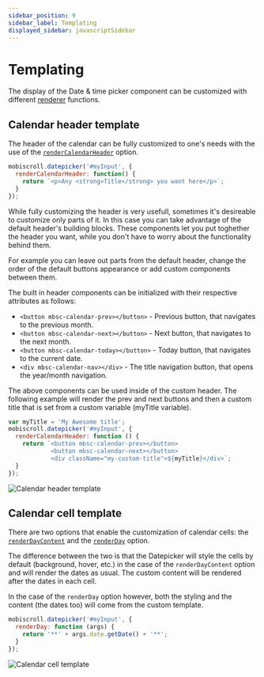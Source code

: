 ```yaml
---
sidebar_position: 9
sidebar_label: Templating
displayed_sidebar: javascriptSidebar
---
```


# Templating
The display of the Date & time picker component can be customized with different [renderer](api#renderers) functions.

## Calendar header template

The header of the calendar can be fully customized to one's needs with the use of the [`renderCalendarHeader`](api#renderer-renderCalendarHeader) option.

```js
mobiscroll.datepicker('#myInput', {
  renderCalendarHeader: function() {
    return `<p>Any <strong>Title</strong> you want here</p>`;
  }
});
```

While fully customizing the header is very usefull, sometimes it's desireable to customize only parts of it. In this case you can take advantage of the default header's building blocks. These components let you put toghether the header you want, while you don't have to worry about the functionality behind them.

For example you can leave out parts from the default header, change the order of the default buttons appearance or add custom components between them.

The built in header components can be initialized with their respective attributes as follows:

- `<button mbsc-calendar-prev></button>` - Previous button, that navigates to the previous month.
- `<button mbsc-calendar-next></button>` - Next button, that navigates to the next month.
- `<button mbsc-calendar-today></button>` - Today button, that navigates to the current date.
- `<div mbsc-calendar-nav></div>` - The title navigation button, that opens the year/month navigation.

The above components can be used inside of the custom header. The following example will render the prev and next buttons and then a custom title that is set from a custom variable (myTitle variable).

```js title="Custom header with default buttons"
var myTitle = 'My Awesome title';
mobiscroll.datepicker('#myInput', {
  renderCalendarHeader: function () {
    return `<button mbsc-calendar-prev></button>
            <button mbsc-calendar-next></button>
            <div className="my-custom-title">${myTitle}</div>`;
  }
});
```
![Calendar header template](/img/calendar-header-template.png)

## Calendar cell template

There are two options that enable the customization of calendar cells: the [`renderDayContent`](./api#renderer-renderDayContent) and the [`renderDay`](./api#renderer-renderDay) option.

The difference between the two is that the Datepicker will style the cells by default (background, hover, etc.) in the case of the `renderDayContent` option and will render the dates as usual. The custom content will be rendered after the dates in each cell.

In the case of the `renderDay` option however, both the styling and the content (the dates too) will come from the custom template.

```js title="Example of custom cells"
mobiscroll.datepicker('#myInput', {
  renderDay: function (args) {
    return '**' + args.date.getDate() + '**';
  }
});
```
![Calendar cell template](/img/calendar-cell-template.png)
